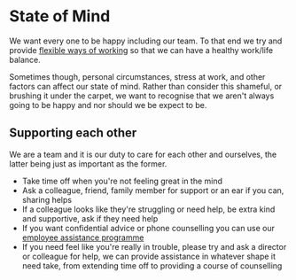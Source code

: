 # State of Mind

We want every one to be happy including our team. To that end we try and provide [flexible ways of working](https://github.com/madetech/handbook/tree/master/benefits) so that we can have a healthy work/life balance.

Sometimes though, personal circumstances, stress at work, and other factors can affect our state of mind. Rather than consider this shameful, or brushing it under the carpet, we want to recognise that we aren't always going to be happy and nor should we be expect to be.

## Supporting each other

We are a team and it is our duty to care for each other and ourselves, the latter being just as important as the former.

- Take time off when you're not feeling great in the mind
- Ask a colleague, friend, family member for support or an ear if you can, sharing helps
- If a colleague looks like they're struggling or need help, be extra kind and supportive, ask if they need help
- If you want confidential advice or phone counselling you can use our [employee assistance programme](employee_assistance.md)
- If you need feel like you're really in trouble, please try and ask a director or colleague for help, we can provide assistance in whatever shape it need take, from extending time off to providing a course of counselling
